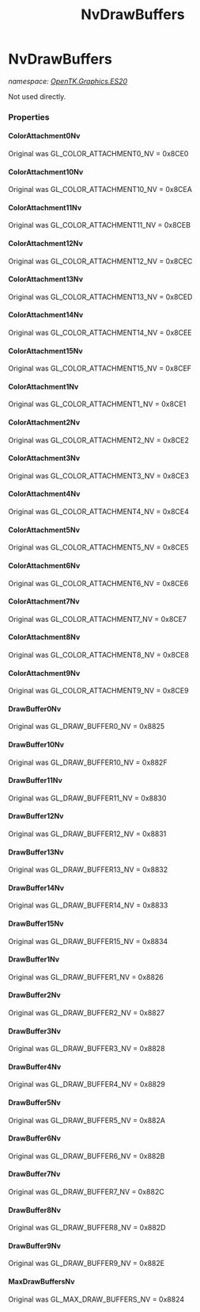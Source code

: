 ﻿---
title: NvDrawBuffers
---

# NvDrawBuffers
_namespace: [OpenTK.Graphics.ES20](N-OpenTK.Graphics.ES20.html)_

Not used directly.



### Properties

#### ColorAttachment0Nv
Original was GL_COLOR_ATTACHMENT0_NV = 0x8CE0
#### ColorAttachment10Nv
Original was GL_COLOR_ATTACHMENT10_NV = 0x8CEA
#### ColorAttachment11Nv
Original was GL_COLOR_ATTACHMENT11_NV = 0x8CEB
#### ColorAttachment12Nv
Original was GL_COLOR_ATTACHMENT12_NV = 0x8CEC
#### ColorAttachment13Nv
Original was GL_COLOR_ATTACHMENT13_NV = 0x8CED
#### ColorAttachment14Nv
Original was GL_COLOR_ATTACHMENT14_NV = 0x8CEE
#### ColorAttachment15Nv
Original was GL_COLOR_ATTACHMENT15_NV = 0x8CEF
#### ColorAttachment1Nv
Original was GL_COLOR_ATTACHMENT1_NV = 0x8CE1
#### ColorAttachment2Nv
Original was GL_COLOR_ATTACHMENT2_NV = 0x8CE2
#### ColorAttachment3Nv
Original was GL_COLOR_ATTACHMENT3_NV = 0x8CE3
#### ColorAttachment4Nv
Original was GL_COLOR_ATTACHMENT4_NV = 0x8CE4
#### ColorAttachment5Nv
Original was GL_COLOR_ATTACHMENT5_NV = 0x8CE5
#### ColorAttachment6Nv
Original was GL_COLOR_ATTACHMENT6_NV = 0x8CE6
#### ColorAttachment7Nv
Original was GL_COLOR_ATTACHMENT7_NV = 0x8CE7
#### ColorAttachment8Nv
Original was GL_COLOR_ATTACHMENT8_NV = 0x8CE8
#### ColorAttachment9Nv
Original was GL_COLOR_ATTACHMENT9_NV = 0x8CE9
#### DrawBuffer0Nv
Original was GL_DRAW_BUFFER0_NV = 0x8825
#### DrawBuffer10Nv
Original was GL_DRAW_BUFFER10_NV = 0x882F
#### DrawBuffer11Nv
Original was GL_DRAW_BUFFER11_NV = 0x8830
#### DrawBuffer12Nv
Original was GL_DRAW_BUFFER12_NV = 0x8831
#### DrawBuffer13Nv
Original was GL_DRAW_BUFFER13_NV = 0x8832
#### DrawBuffer14Nv
Original was GL_DRAW_BUFFER14_NV = 0x8833
#### DrawBuffer15Nv
Original was GL_DRAW_BUFFER15_NV = 0x8834
#### DrawBuffer1Nv
Original was GL_DRAW_BUFFER1_NV = 0x8826
#### DrawBuffer2Nv
Original was GL_DRAW_BUFFER2_NV = 0x8827
#### DrawBuffer3Nv
Original was GL_DRAW_BUFFER3_NV = 0x8828
#### DrawBuffer4Nv
Original was GL_DRAW_BUFFER4_NV = 0x8829
#### DrawBuffer5Nv
Original was GL_DRAW_BUFFER5_NV = 0x882A
#### DrawBuffer6Nv
Original was GL_DRAW_BUFFER6_NV = 0x882B
#### DrawBuffer7Nv
Original was GL_DRAW_BUFFER7_NV = 0x882C
#### DrawBuffer8Nv
Original was GL_DRAW_BUFFER8_NV = 0x882D
#### DrawBuffer9Nv
Original was GL_DRAW_BUFFER9_NV = 0x882E
#### MaxDrawBuffersNv
Original was GL_MAX_DRAW_BUFFERS_NV = 0x8824

